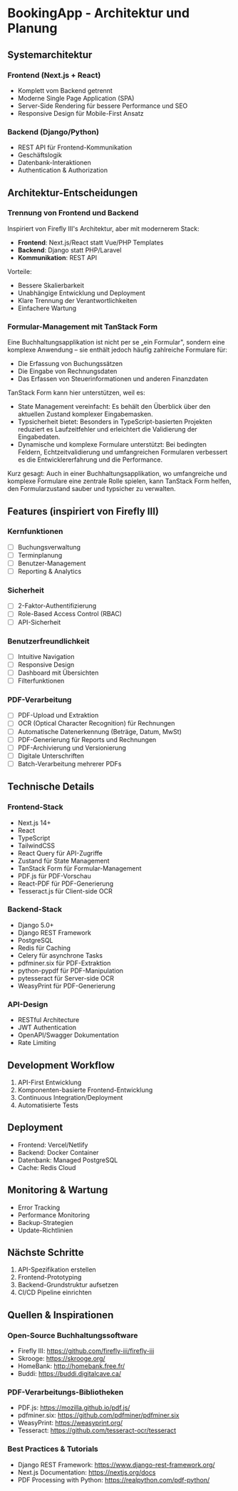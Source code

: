 # BookingApp - Architektur und Planung

## Systemarchitektur

### Frontend (Next.js + React)
- Komplett vom Backend getrennt
- Moderne Single Page Application (SPA)
- Server-Side Rendering für bessere Performance und SEO
- Responsive Design für Mobile-First Ansatz

### Backend (Django/Python)
- REST API für Frontend-Kommunikation
- Geschäftslogik
- Datenbank-Interaktionen
- Authentication & Authorization

## Architektur-Entscheidungen

### Trennung von Frontend und Backend
Inspiriert von Firefly III's Architektur, aber mit modernerem Stack:
- **Frontend**: Next.js/React statt Vue/PHP Templates
- **Backend**: Django statt PHP/Laravel
- **Kommunikation**: REST API

Vorteile:
- Bessere Skalierbarkeit
- Unabhängige Entwicklung und Deployment
- Klare Trennung der Verantwortlichkeiten
- Einfachere Wartung

### Formular-Management mit TanStack Form
Eine Buchhaltungsapplikation ist nicht per se „ein Formular", sondern eine komplexe Anwendung – sie enthält jedoch häufig zahlreiche Formulare für:

- Die Erfassung von Buchungssätzen
- Die Eingabe von Rechnungsdaten
- Das Erfassen von Steuerinformationen und anderen Finanzdaten

TanStack Form kann hier unterstützen, weil es:

- State Management vereinfacht: Es behält den Überblick über den aktuellen Zustand komplexer Eingabemasken.
- Typsicherheit bietet: Besonders in TypeScript-basierten Projekten reduziert es Laufzeitfehler und erleichtert die Validierung der Eingabedaten.
- Dynamische und komplexe Formulare unterstützt: Bei bedingten Feldern, Echtzeitvalidierung und umfangreichen Formularen verbessert es die Entwicklererfahrung und die Performance.

Kurz gesagt: Auch in einer Buchhaltungsapplikation, wo umfangreiche und komplexe Formulare eine zentrale Rolle spielen, kann TanStack Form helfen, den Formularzustand sauber und typsicher zu verwalten.

## Features (inspiriert von Firefly III)

### Kernfunktionen
- [ ] Buchungsverwaltung
- [ ] Terminplanung
- [ ] Benutzer-Management
- [ ] Reporting & Analytics

### Sicherheit
- [ ] 2-Faktor-Authentifizierung
- [ ] Role-Based Access Control (RBAC)
- [ ] API-Sicherheit

### Benutzerfreundlichkeit
- [ ] Intuitive Navigation
- [ ] Responsive Design
- [ ] Dashboard mit Übersichten
- [ ] Filterfunktionen

### PDF-Verarbeitung
- [ ] PDF-Upload und Extraktion
- [ ] OCR (Optical Character Recognition) für Rechnungen
- [ ] Automatische Datenerkennung (Beträge, Datum, MwSt)
- [ ] PDF-Generierung für Reports und Rechnungen
- [ ] PDF-Archivierung und Versionierung
- [ ] Digitale Unterschriften
- [ ] Batch-Verarbeitung mehrerer PDFs

## Technische Details

### Frontend-Stack
- Next.js 14+
- React
- TypeScript
- TailwindCSS
- React Query für API-Zugriffe
- Zustand für State Management
- TanStack Form für Formular-Management
- PDF.js für PDF-Vorschau
- React-PDF für PDF-Generierung
- Tesseract.js für Client-side OCR

### Backend-Stack
- Django 5.0+
- Django REST Framework
- PostgreSQL
- Redis für Caching
- Celery für asynchrone Tasks
- pdfminer.six für PDF-Extraktion
- python-pypdf für PDF-Manipulation
- pytesseract für Server-side OCR
- WeasyPrint für PDF-Generierung

### API-Design
- RESTful Architecture
- JWT Authentication
- OpenAPI/Swagger Dokumentation
- Rate Limiting

## Development Workflow
1. API-First Entwicklung
2. Komponenten-basierte Frontend-Entwicklung
3. Continuous Integration/Deployment
4. Automatisierte Tests

## Deployment
- Frontend: Vercel/Netlify
- Backend: Docker Container
- Datenbank: Managed PostgreSQL
- Cache: Redis Cloud

## Monitoring & Wartung
- Error Tracking
- Performance Monitoring
- Backup-Strategien
- Update-Richtlinien

## Nächste Schritte
1. API-Spezifikation erstellen
2. Frontend-Prototyping
3. Backend-Grundstruktur aufsetzen
4. CI/CD Pipeline einrichten

## Quellen & Inspirationen

### Open-Source Buchhaltungssoftware
- Firefly III: https://github.com/firefly-iii/firefly-iii
- Skrooge: https://skrooge.org/
- HomeBank: http://homebank.free.fr/
- Buddi: https://buddi.digitalcave.ca/

### PDF-Verarbeitungs-Bibliotheken
- PDF.js: https://mozilla.github.io/pdf.js/
- pdfminer.six: https://github.com/pdfminer/pdfminer.six
- WeasyPrint: https://weasyprint.org/
- Tesseract: https://github.com/tesseract-ocr/tesseract

### Best Practices & Tutorials
- Django REST Framework: https://www.django-rest-framework.org/
- Next.js Documentation: https://nextjs.org/docs
- PDF Processing with Python: https://realpython.com/pdf-python/
